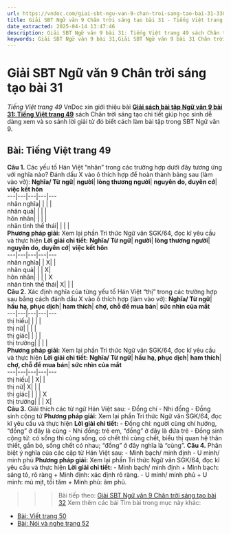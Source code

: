 ```yaml
---
url: https://vndoc.com/giai-sbt-ngu-van-9-chan-troi-sang-tao-bai-31-330317
title: Giải SBT Ngữ văn 9 Chân trời sáng tạo bài 31 - Tiếng Việt trang 49 - VnDoc.com
date_extracted: 2025-04-14 13:47:46
description: Giải SBT Ngữ văn 9 bài 31: Tiếng Việt trang 49 sách Chân trời sáng tạo có đáp án chi tiết cho các bạn cùng tham khảo.
keywords: Giải SBT Ngữ văn 9 bài 31,Giải SBT Ngữ văn 9 bài 31 Chân trời sáng tạo,Giải sách bài tập Ngữ văn CTST lớp 9,Ngữ văn lớp 9 Chân trời sáng tạo,giải bài tập ngữ văn lớp 9,bài Tiếng Việt trang 49,giải SBT ngữ văn 9 CTST trang 49
---
```


# Giải SBT Ngữ văn 9 Chân trời sáng tạo bài 31
 _Tiếng Việt trang 49_
VnDoc xin giới thiệu bài **[Giải sách bài tập Ngữ văn 9 bài 31: Tiếng Việt trang 49](<https://vndoc.com/giai-sbt-ngu-van-9-chan-troi-sang-tao-bai-31-330317?t=57>)** sách Chân trời sáng tạo chi tiết giúp học sinh dễ dàng xem và so sánh lời giải từ đó biết cách làm bài tập trong SBT Ngữ văn 9.
## Bài: Tiếng Việt trang 49
**Câu 1.** Các yếu tố Hán Việt “nhân” trong các trường hợp dưới đây tương ứng với nghĩa nào? Đánh dấu X vào ô thích hợp để hoàn thành bảng sau \(làm vào vở\):
**Nghĩa/ Từ ngữ**| **người**| **lòng thương người**| **nguyên do, duyên cớ**| **việc kết hôn**  
---|---|---|---|---  
nhân nghĩa| | | |   
nhân quả| | | |   
hôn nhân| | | |   
nhân tình thế thái| | | |   
**Phương pháp giải:**
Xem lại phần Tri thức Ngữ văn SGK/64, đọc kĩ yêu cầu và thực hiện
**Lời giải chi tiết:**
**Nghĩa/ Từ ngữ**| **người**| **lòng thương người**| **nguyên do, duyên cớ**| **việc kết hôn**  
---|---|---|---|---  
nhân nghĩa| | X| |   
nhân quả| | | X|   
hôn nhân| | | | X  
nhân tình thế thái| X| | |   
**Câu 2.** Xác định nghĩa của từng yếu tố Hán Việt “thị” trong các trường hợp sau bằng cách đánh dấu X vào ô thích hợp \(làm vào vở\):
**Nghĩa/ Từ ngữ**| **hầu hạ, phục dịch**| **ham thích**| **chợ, chỗ để mua bán**| **sức nhìn của mắt**  
---|---|---|---|---  
thị hiếu| | | |   
thị nữ| | | |   
thị giác| | | |   
thị trường| | | |   
**Phương pháp giải:**
Xem lại phần Tri thức Ngữ văn SGK/64, đọc kĩ yêu cầu và thực hiện
**Lời giải chi tiết:**
**Nghĩa/ Từ ngữ**| **hầu hạ, phục dịch**| **ham thích**| **chợ, chỗ để mua bán**| **sức nhìn của mắt**  
---|---|---|---|---  
thị hiếu| | X| |   
thị nữ| X| | |   
thị giác| | | | X  
thị trường| | | X|   
**Câu 3.** Giải thích các từ ngữ Hán Việt sau:
\- Đồng chí
\- Nhi đồng
\- Đồng sinh cộng tử
**Phương pháp giải:**
Xem lại phần Tri thức Ngữ văn SGK/64, đọc kĩ yêu cầu và thực hiện
**Lời giải chi tiết:**
\- Đồng chí: người cùng chí hướng, “đồng” ở đây là cùng
\- Nhi đồng: trẻ em, “đồng” ở đây là đứa trẻ
\- Đồng sinh cộng tử: có sống thì cùng sống, có chết thì cùng chết, biểu thị quan hệ thân thiết, gắn bó, sống chết có nhau; “đồng” ở đây nghĩa là “cùng”.
**Câu 4.** Phân biệt ý nghĩa của các cặp từ Hán Việt sau:
\- Minh bạch/ minh định
\- U minh/ minh phủ
**Phương pháp giải:**
Xem lại phần Tri thức Ngữ văn SGK/64, đọc kĩ yêu cầu và thực hiện
**Lời giải chi tiết:**
\- Minh bạch/ minh định
\+ Minh bạch: sáng tỏ, rõ ràng
\+ Minh định: xác định rõ ràng.
\- U minh/ minh phủ
\+ U minh: mù mịt, tối tăm
\+ Minh phủ: âm phủ.
>>> Bài tiếp theo: [Giải SBT Ngữ văn 9 Chân trời sáng tạo bài 32](<https://vndoc.com/giai-sbt-ngu-van-9-chan-troi-sang-tao-bai-32-330318>)
Xem thêm các bài Tìm bài trong mục này khác:
  * [Bài: Viết trang 50](</giai-sbt-ngu-van-9-chan-troi-sang-tao-bai-32-330318>)
  * [Bài: Nói và nghe trang 52](</giai-sbt-ngu-van-9-chan-troi-sang-tao-bai-33-330319>)

